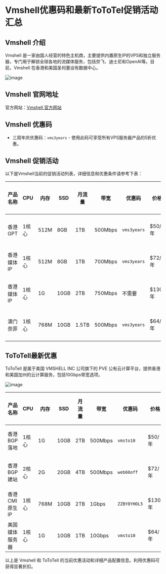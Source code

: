 # Vmshell优惠码和最新ToToTel促销活动汇总

## Vmshell 介绍

Vmshell 是一家由国人经营的特色主机商，主要提供内置原生IP的VPS和独立服务器，专门用于解锁全球各地的流媒体服务，包括奈飞、迪士尼和OpenAI等。目前，Vmshell 在香港和美国圣何塞设有数据中心。

![image](https://github.com/resistxowelt/Vmshell/assets/157680586/da9097af-45bb-42d6-ad0e-973e0827a252)

## Vmshell 官网地址

官方网站：[Vmshell 官方网站](https://vmshell.com/aff.php?aff=2834)

## Vmshell 优惠码

- 三周年庆优惠码：`vms3years` - 使用此码可享受所有VPS服务器产品的5折优惠。

## Vmshell 促销活动

以下是Vmshell当前的促销活动列表，详细信息和优惠条件请参考下表：

| 产品名称         | CPU   | 内存  | SSD | 月流量 | 带宽     | 优惠码       | 价格   | 详情链接                                                    |
| ---------------- | ----- | ----- | ---- | ------ | ------- | ------------ | ------ | ------------------------------------------------------------ |
| 香港GPT          | 1核心 | 512M  | 8GB  | 1TB    | 500Mbps | `vms3years`  | $50/年 | [查看详情](https://vmshell.com/aff.php?aff=2834&pid=5)       |
| 香港媒体IP       | 1核心 | 512M  | 8GB  | 1TB    | 700Mbps | `vms3years`  | $72/年 | [查看详情](https://vmshell.com/aff.php?aff=2834&pid=7)       |
| 香港媒体IP       | 1核心 | 1G    | 10GB | 2TB    | 750Mbps | 不需要       | $130/年 | [查看详情](https://vmshell.com/aff.php?aff=2834&pid=4)      |
| 澳门奈菲         | 1核心 | 768M  | 10GB | 1.5TB  | 500Mbps | `vms3years`  | $64/年 | [查看详情](https://vmshell.com/aff.php?aff=2834&pid=13)     |

## ToToTell最新优惠

ToToTell 是属于美国 VMSHELL INC 公司旗下的 PVE 公有云计算平台，提供香港和美国加州的云计算服务，包括10Gbps带宽选项。

![image](https://github.com/resistxowelt/Vmshell/assets/157680586/4a63dc85-44d7-4566-bc1b-8e92abddb0ff)


| 产品名称         | CPU   | 内存  | SSD | 月流量 | 带宽     | 优惠码       | 价格   | 详情链接                                                    |
| ---------------- | ----- | ----- | ---- | ------ | ------- | ------------ | ------ | ------------------------------------------------------------ |
| 香港BGP落地      | 1核心 | 1G    | 10GB | 2TB    | 500Mbps | `vmsto10`    | $50/年 | [查看详情](https://portal.tototel.com/aff.php?aff=128&pid=9)  |
| 香港BGP建站      | 2核心 | 2G    | 20GB | 4TB    | 500Mbps | `web60off`   | $72/年 | [查看详情](https://portal.tototel.com/aff.php?aff=128&pid=8)  |
| 香港CMI原生IP    | 1核心 | 768M  | 10GB | 2TB    | 1Gbps   | `ZZBY8YHOL5` | $130/年 | [查看详情](https://portal.tototel.com/aff.php?aff=128&pid=1) |
| 美国媒体服务器   | 1核心 | 1G    | 10GB | 1TB    | 10Gbps  | `vmsto10`    | $64/年 | [查看详情](https://portal.tototel.com/aff.php?aff=128&pid=5)  |

以上是 Vmshell 和 ToToTell 的当前优惠活动和详细产品配置信息。利用优惠码可获得显著折扣。
